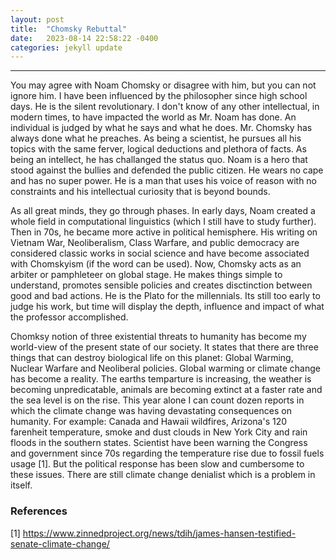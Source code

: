```yaml
---
layout: post
title:  "Chomsky Rebuttal"
date:   2023-08-14 22:58:22 -0400
categories: jekyll update
---
```

--------------------------

 You may agree with Noam Chomsky or disagree with him, but you can not ignore him. I have been influenced by the philosopher since high school days. He is the silent revolutionary. I don't know of any other intellectual, in modern times, to have impacted the world as Mr. Noam has done. An individual is judged by what he says and what he does. Mr. Chomsky has always done what he preaches. As being a scientist, he pursues all his topics with the same ferver, logical deductions and plethora of facts. As being an intellect, he has challanged the status quo. Noam is a hero that stood against the bullies and defended the public citizen. He wears no cape and has no super power. He is a man that uses his voice of reason with no constraints and his intellectual curiosity that is beyond bounds.

 As all great minds, they go through phases. In early days, Noam created a whole field in computational linguistics (which I still have to study further). Then in 70s, he became more active in political hemisphere. His writing on Vietnam War, Neoliberalism, Class Warfare, and public democracy  are considered classic works in social science and have become associated with Chomskyism (if the word can be used). Now, Chomsky acts as an arbiter or pamphleteer on global stage. He makes things simple to understand, promotes sensible policies and creates disctinction between good and bad actions. He is the Plato for the millennials. Its still too early to judge his work, but time will display the depth, influence and impact of what the professor accomplished. 
 
 Chomksy notion of three existential threats to humanity has become my world-view of the present state of our society. It states that there are three things that can destroy biological life on this planet: Global Warming, Nuclear Warfare and Neoliberal policies. Global warming or climate change has become a reality. The earths temparture is increasing, the weather is becoming unpredicatable, animals are becoming extinct at a faster rate and the sea level is on the rise. This year alone I can count dozen reports in which the climate change was having devastating consequences on humanity. For example: Canada and Hawaii wildfires, Arizona's 120 farenheit temperature, smoke and dust clouds in New York City and rain floods in the southern states. Scientist have been warning the Congress and government since 70s regarding the temperature rise due to fossil fuels usage [1]. But the political response has been slow and cumbersome to these issues. There are still climate change denialist which is a problem in itself. 
 
 

### References
 
[1] https://www.zinnedproject.org/news/tdih/james-hansen-testified-senate-climate-change/


